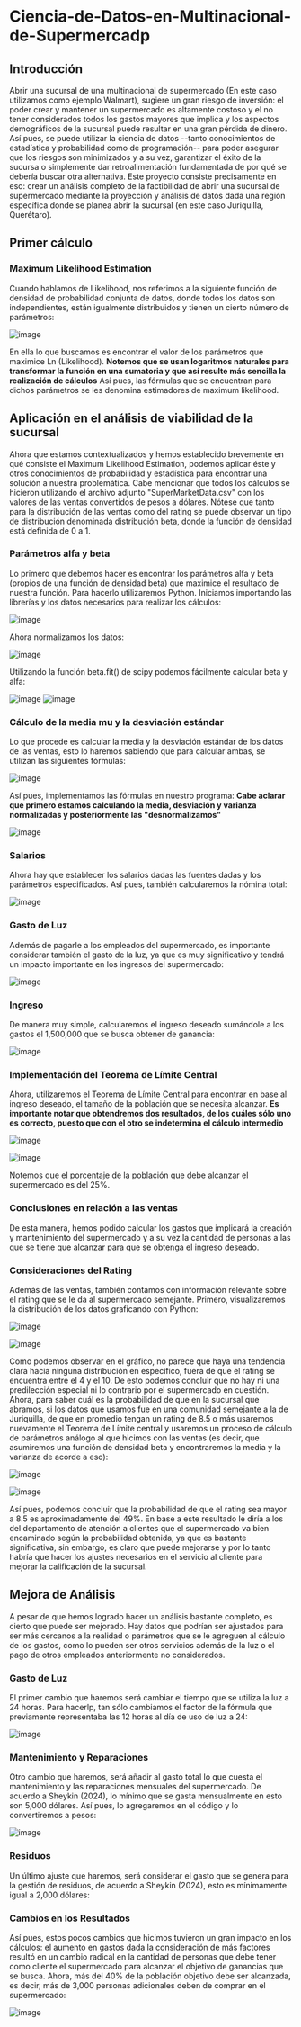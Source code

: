 # Ciencia-de-Datos-en-Multinacional-de-Supermercadp

## Introducción
Abrir una sucursal de una multinacional de supermercado (En este caso utilizamos como ejemplo Walmart), sugiere un gran riesgo de inversión: el poder crear y mantener un supermercado es altamente costoso y el no tener considerados todos los gastos mayores que implica y los aspectos demográficos de la sucursal puede resultar en una gran pérdida de dinero. Así pues, se puede utilizar la ciencia de datos --tanto conocimientos de estadística y probabilidad como de programación-- para poder asegurar que los riesgos son minimizados y a su vez, garantizar el éxito de la sucursa o simplemente dar retroalimentación fundamentada de por qué se debería buscar otra alternativa.
Este proyecto consiste precisamente en eso: crear un análisis completo de la factibilidad de abrir una sucursal de supermercado mediante la proyección y análisis de datos dada una región específica donde se planea abrir la sucursal (en este caso Juriquilla, Querétaro).

## Primer cálculo
### Maximum Likelihood Estimation
Cuando hablamos de Likelihood, nos referimos a la siguiente función de densidad de probabilidad conjunta de datos, donde todos los datos son independientes, están igualmente distribuidos y tienen un cierto número de parámetros:

![image](https://github.com/user-attachments/assets/f45c83e3-8028-41c2-a9c8-6a08f826e036)

En ella lo que buscamos es encontrar el valor de los parámetros que maximice Ln (Likelihood). **Notemos que se usan logaritmos naturales para transformar la función en una sumatoria y que así resulte más sencilla la realización de cálculos**
Así pues, las fórmulas que se encuentran para dichos parámetros se les denomina estimadores de maximum likelihood.

## Aplicación en el análisis de viabilidad de la sucursal
Ahora que estamos contextualizados y hemos establecido brevemente en qué consiste el Maximum Likelihood Estimation, podemos aplicar éste y otros conocimientos de probabilidad y estadística para encontrar una solución a nuestra problemática. Cabe mencionar que todos los cálculos se hicieron utilizando el archivo adjunto "SuperMarketData.csv" con los valores de las ventas convertidos de pesos a dólares.
Nótese que tanto para la distribución de las ventas como del rating se puede observar un tipo de distribución denominada distribución beta, donde la función de densidad está definida de 0 a 1.

### Parámetros alfa y beta
Lo primero que debemos hacer es encontrar los parámetros alfa y beta (propios de una función de densidad beta) que maximice el resultado de nuestra función. Para hacerlo utilizaremos Python.
Iniciamos importando las librerías y los datos necesarios para realizar los cálculos:

![image](https://github.com/user-attachments/assets/f5a4b30c-7927-43e7-b908-9451aaf4ba6b)

Ahora normalizamos los datos:

![image](https://github.com/user-attachments/assets/eea97594-f923-4d8b-9334-5c6dcee1b6e7)

Utilizando la función beta.fit() de scipy podemos fácilmente calcular beta y alfa:

![image](https://github.com/user-attachments/assets/1770eaec-65f7-48e1-944c-f68240de032e)
![image](https://github.com/user-attachments/assets/1f5d5526-e3e2-44d0-9291-3ac9b15358fd)

### Cálculo de la media mu y la desviación estándar
Lo que procede es calcular la media y la desviación estándar de los datos de las ventas, esto lo haremos sabiendo que para calcular ambas, se utilizan las siguientes fórmulas:

![image](https://github.com/user-attachments/assets/b9c42925-612f-4817-98d1-5e672c6ecaaf)

Así pues, implementamos las fórmulas en nuestro programa:
**Cabe aclarar que primero estamos calculando la media, desviación y varianza normalizadas y posteriormente las "desnormalizamos"**

![image](https://github.com/user-attachments/assets/d05617cd-88f3-4dbe-aa82-9bbb48942b39)

### Salarios
Ahora hay que establecer los salarios dadas las fuentes dadas y los parámetros especificados. Así pues, también calcularemos la nómina total:

![image](https://github.com/user-attachments/assets/1aa3d4ac-73e4-4cf0-b52d-e4d6259f34a2)

### Gasto de Luz
Además de pagarle a los empleados del supermercado, es importante considerar también el gasto de la luz, ya que es muy significativo y tendrá un impacto importante en los ingresos del supermercado:

![image](https://github.com/user-attachments/assets/66b8f550-a8b9-4a1c-8c33-0393d3fa57bf)

### Ingreso
De manera muy simple, calcularemos el ingreso deseado sumándole a los gastos el 1,500,000 que se busca obtener de ganancia:

![image](https://github.com/user-attachments/assets/b8573f4c-f9f9-4cbc-8671-811b16bcbaba)

### Implementación del Teorema de Límite Central
Ahora, utilizaremos el Teorema de Límite Central para encontrar en base al ingreso deseado, el tamaño de la población que se necesita alcanzar.
**Es importante notar que obtendremos dos resultados, de los cuáles sólo uno es correcto, puesto que con el otro se indetermina el cálculo intermedio**

![image](https://github.com/user-attachments/assets/7c205d92-90b2-4a80-9529-fd69e9bf76b1)

![image](https://github.com/user-attachments/assets/9bf1dcae-f757-4d94-81e7-419739f6bc2b)

Notemos que el porcentaje de la población que debe alcanzar el supermercado es del 25%.

### Conclusiones en relación a las ventas
De esta manera, hemos podido calcular los gastos que implicará la creación y mantenimiento del supermercado y a su vez la cantidad de personas a las que se tiene que alcanzar para que se obtenga el ingreso deseado.

### Consideraciones del Rating
Además de las ventas, también contamos con información relevante sobre el rating que se le da al supermercado semejante.
Primero, visualizaremos la distribución de los datos graficando con Python:

![image](https://github.com/user-attachments/assets/a1ae9929-5c5e-4ced-a563-63baabc83dde)

![image](https://github.com/user-attachments/assets/cff42aed-abe9-485b-8cd6-4cd1f16f3de6)

Como podemos observar en el gráfico, no parece que haya una tendencia clara hacia ninguna distribución en específico, fuera de que el rating se encuentra entre el 4 y el 10. De esto podemos concluir que no hay ni una predilección especial ni lo contrario por el supermercado en cuestión.
Ahora, para saber cuál es la probabilidad de que en la sucursal que abramos, si los datos que usamos fue en una comunidad semejante a la de Juriquilla, de que en promedio tengan un rating de 8.5 o más usaremos nuevamente el Teorema de Límite central y usaremos un proceso de cálculo de parámetros análogo al que hicimos con las ventas (es decir, que asumiremos una función de densidad beta y encontraremos la media y la varianza de acorde a eso):

![image](https://github.com/user-attachments/assets/e95cc17c-41ad-40f3-b344-d9039ba7b40f)

![image](https://github.com/user-attachments/assets/32307341-6f52-4a98-8d76-302258116a16)

Así pues, podemos concluir que la probabilidad de que el rating sea mayor a 8.5 es aproximadamente del 49%.
En base a este resultado le diría a los del departamento de atención a clientes que el supermercado va bien encaminado según la probabilidad obtenida, ya que es bastante significativa, sin embargo, es claro que puede mejorarse y por lo tanto habría que hacer los ajustes necesarios en el servicio al cliente para mejorar la calificación de la sucursal.

## Mejora de Análisis
A pesar de que hemos logrado hacer un análisis bastante completo, es cierto que puede ser mejorado. Hay datos que podrían ser ajustados para ser más cercanos a la realidad o parámetros que se le agreguen al cálculo de los gastos, como lo pueden ser otros servicios además de la luz o el pago de otros empleados anteriormente no considerados.

### Gasto de Luz
El primer cambio que haremos será cambiar el tiempo que se utiliza la luz a 24 horas. Para hacerlp, tan sólo cambiamos el factor de la fórmula que previamente representaba las 12 horas al día de uso de luz a 24:

![image](https://github.com/user-attachments/assets/1e90f288-7729-465d-9cf3-82abc7b4c1fd)

### Mantenimiento y Reparaciones
Otro cambio que haremos, será añadir al gasto total lo que cuesta el mantenimiento y las reparaciones mensuales del supermercado. De acuerdo a Sheykin (2024), lo mínimo que se gasta mensualmente en esto son 5,000 dólares. Así pues, lo agregaremos en el código y lo convertiremos a pesos:

![image](https://github.com/user-attachments/assets/db6c7e78-5364-4f75-a15f-f96abed94758)

### Residuos
Un último ajuste que haremos, será considerar el gasto que se genera para la gestión de residuos, de acuerdo a Sheykin (2024), esto es mínimamente igual a 2,000 dólares:

### Cambios en los Resultados
Así pues, estos pocos cambios que hicimos tuvieron un gran impacto en los cálculos: el aumento en gastos dada la consideración de más factores resultó en un cambio radical en la cantidad de personas que debe tener como cliente el supermercado para alcanzar el objetivo de ganancias que se busca. Ahora, más del 40% de la población objetivo debe ser alcanzada, es decir, más de 3,000 personas adicionales deben de comprar en el supermercado:

![image](https://github.com/user-attachments/assets/ac749d31-f886-44c3-a4cd-833e5d90bfab)

